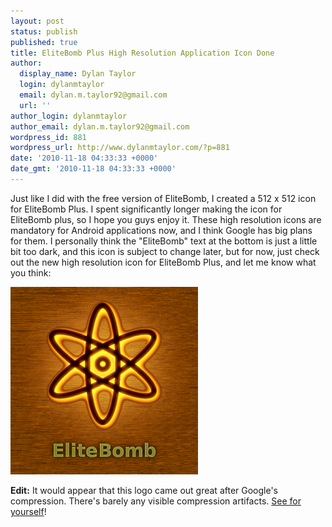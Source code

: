 ```yaml
---
layout: post
status: publish
published: true
title: EliteBomb Plus High Resolution Application Icon Done
author:
  display_name: Dylan Taylor
  login: dylanmtaylor
  email: dylan.m.taylor92@gmail.com
  url: ''
author_login: dylanmtaylor
author_email: dylan.m.taylor92@gmail.com
wordpress_id: 881
wordpress_url: http://www.dylanmtaylor.com/?p=881
date: '2010-11-18 04:33:33 +0000'
date_gmt: '2010-11-18 04:33:33 +0000'
---
```

<p>Just like I did with the free version of EliteBomb, I created a 512 x 512 icon for EliteBomb Plus. I spent significantly longer making the icon for EliteBomb plus, so I hope you guys enjoy it. These high resolution icons are mandatory for Android applications now, and I think Google has big plans for them. I personally think the "EliteBomb" text at the bottom is just a little bit too dark, and this icon is subject to change later, but for now, just check out the new high resolution icon for EliteBomb Plus, and let me know what you think:</p>
<p><a rel="attachment wp-att-882" href="/2010/11/18/elitebomb-plus-high-resolution-application-icon-done/elitebomb-hires-plus/"><img class="size-medium wp-image-882 alignnone" title="EliteBomb Plus High Resolution Application Icon" src="/images/blog/2010/11/elitebomb-hires-plus-300x300.png" alt="" width="300" height="300" /></a></p>
<p><strong>Edit:</strong> It would appear that this logo came out great after Google's compression. There's barely any visible compression artifacts. <a href="/?attachment_id=884">See for yourself</a>!</p>
